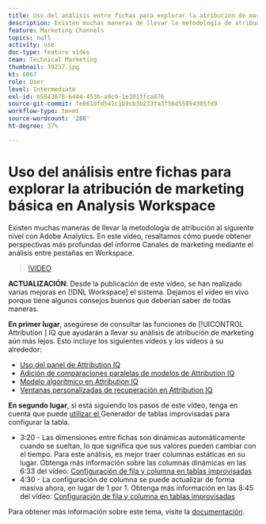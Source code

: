 ```yaml
---
title: Uso del análisis entre fichas para explorar la atribución de marketing básica en Analysis Workspace
description: Existen muchas maneras de llevar la metodología de atribución al siguiente nivel con Adobe Analytics. En este vídeo, resaltamos cómo puede obtener perspectivas más profundas del informe Canales de marketing mediante el análisis entre pestañas en Workspace.
feature: Marketing Channels
topics: null
activity: use
doc-type: feature video
team: Technical Marketing
thumbnail: 39237.jpg
kt: 6067
role: User
level: Intermediate
exl-id: b5843678-6444-453b-a9c9-1e301ffca876
source-git-commit: fe861dfd541c1b9cb3b233fa3f56d55054305fd9
workflow-type: tm+mt
source-wordcount: '288'
ht-degree: 37%

---
```


# Uso del análisis entre fichas para explorar la atribución de marketing básica en Analysis Workspace

Existen muchas maneras de llevar la metodología de atribución al siguiente nivel con Adobe Analytics. En este vídeo, resaltamos cómo puede obtener perspectivas más profundas del informe Canales de marketing mediante el análisis entre pestañas en Workspace.

>[!VIDEO](https://video.tv.adobe.com/v/39237/?quality=12&learn=on)

**ACTUALIZACIÓN**: Desde la publicación de este vídeo, se han realizado varias mejoras en  [!DNL Workspace] el sistema. Dejamos el video en vivo porque tiene algunos consejos buenos que deberían saber de todas maneras.

**En primer lugar**, asegúrese de consultar las funciones de  [!UICONTROL Attribution ] IQ que ayudarán a llevar su análisis de atribución de marketing aún más lejos. Esto incluye los siguientes vídeos y los vídeos a su alrededor:

* [Uso del panel de Attribution IQ](using-the-attribution-iq-panel.md)
* [Adición de comparaciones paralelas de modelos de Attribution IQ](adding-side-by-side-comparisons-of-attribution-iq-models.md)
* [Modelo algorítmico en Attribution IQ](algorithmic-model-in-attribution-iq.md)
* [Ventanas personalizadas de recuperación en Attribution IQ](custom-lookback-windows-in-attribution-iq.md)

**En segundo lugar**, si está siguiendo los pasos de este vídeo, tenga en cuenta que puede  [utilizar el ](../building-freeform-tables/using-the-freeform-table-builder-in-analysis-workspace.md) Generador de tablas improvisadas para configurar la tabla.

* 3:20 - Las dimensiones entre fichas son dinámicas automáticamente cuando se sueltan, lo que significa que sus valores pueden cambiar con el tiempo. Para este análisis, es mejor traer columnas estáticas en su lugar. Obtenga más información sobre las columnas dinámicas en las 6:33 del vídeo: [Configuración de fila y columna en tablas improvisadas](../building-freeform-tables/row-and-column-settings-in-freeform-tables.md)
* 4:30 - La configuración de columna se puede actualizar de forma masiva ahora, en lugar de 1 por 1. Obtenga más información en las 8:45 del vídeo: [Configuración de fila y columna en tablas improvisadas](../building-freeform-tables/row-and-column-settings-in-freeform-tables.md)


Para obtener más información sobre este tema, visite la [documentación](https://experienceleague.adobe.com/docs/analytics/analyze/analysis-workspace/attribution/models.html?lang=es).
